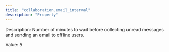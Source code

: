 ```yaml
---
title: "collaboration.email_interval"
description: "Property"
---
```


Description: Number of minutes to wait before collecting unread messages and sending an email to offline users.

Value: `3`